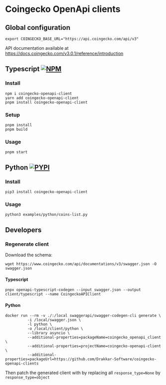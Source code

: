 # Coingecko OpenApi clients

## Global configuration

```
export COINGECKO_BASE_URL="https://api.coingecko.com/api/v3"
```

API documentation available at https://docs.coingecko.com/v3.0.1/reference/introduction

## Typescript [![NPM](https://img.shields.io/npm/v/coingecko-openapi-client)](https://www.npmjs.com/package/coingecko-openapi-client)

### Install

```
npm i coingecko-openapi-client
yarn add coingecko-openapi-client
pnpm install coingecko-openapi-client
```

### Setup

```
pnpm install
pnpm build
```

### Usage

```
pnpm start
```

## Python [![PYPI](https://img.shields.io/pypi/v/coingecko-openapi-client)](https://pypi.org/project/coingecko-openapi-client/)

### Install

```
pip3 install coingecko-openapi-client
```

### Usage

```
python3 examples/python/coins-list.py
```


## Developers

### Regenerate client

Download the schema:

```
wget https://www.coingecko.com/api/documentations/v3/swagger.json -O swagger.json
```

#### Typescript

```
pnpx openapi-typescript-codegen --input swagger.json --output client/typescript --name CoingeckoAPIClient
```

#### Python

```
docker run --rm -v ./:/local swaggerapi/swagger-codegen-cli generate \
          -i /local/swagger.json \
          -l python \
          -o /local/client/python \
          --library asyncio \
          --additional-properties=packageName=coingecko_openapi_client \
          --additional-properties=projectName=coingecko-openapi-client \
          --additional-properties=packageUrl=https://github.com/Drakkar-Software/coingecko-openapi-clients
``` 

Then patch the generated client with by replacing all `response_type=None` by `response_type=object`
